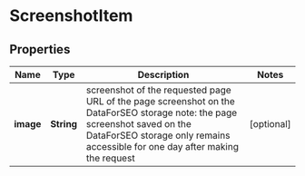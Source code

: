 

# ScreenshotItem


## Properties

| Name | Type | Description | Notes |
|------------ | ------------- | ------------- | -------------|
|**image** | **String** | screenshot of the requested page URL of the page screenshot on the DataForSEO storage note: the page screenshot saved on the DataForSEO storage only remains accessible for one day after making the request |  [optional] |



